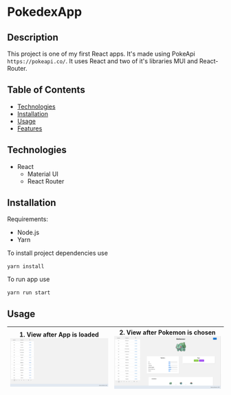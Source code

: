 # PokedexApp

## Description

This project is one of my first React apps. It's made using PokeApi `https://pokeapi.co/`.
It uses React and two of it's libraries MUI and React-Router.

## Table of Contents

- [Technologies](#technologies)
- [Installation](#installation)
- [Usage](#usage)
- [Features](#features)

## Technologies

- React
  - Material UI
  - React Router

## Installation

Requirements:

- Node.js
- Yarn

To install project dependencies use

```
yarn install
```

To run app use

```
yarn run start
```

## Usage

| 1. View after App is loaded ![Loaded view](assets/images/screenshot1.png) | 2. View after Pokemon is chosen ![Loaded Pokemon](assets/images/screenshot2.png) |
| ------------------------------------------------------------------------- | -------------------------------------------------------------------------------- |
